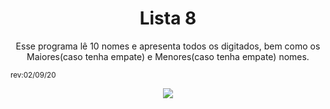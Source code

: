 </p>
<h1 align="center">Lista 8</h1> 
<p align="center">
Esse programa lê 10 nomes e apresenta todos os digitados, bem como os Maiores(caso tenha empate) e Menores(caso tenha empate) nomes.
</p>
<small>rev:02/09/20</small><br/>
<p align="center">
<img src="https://img.shields.io/static/v1?label=build&message=passing&color=4ac41c&style=flat"/>
</p>

<br/>
